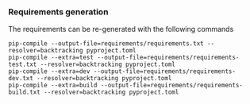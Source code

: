 ### Requirements generation

The requirements can be re-generated with the following commands
```
pip-compile --output-file=requirements/requirements.txt --resolver=backtracking pyproject.toml
pip-compile --extra=test --output-file=requirements/requirements-test.txt --resolver=backtracking pyproject.toml
pip-compile --extra=dev --output-file=requirements/requirements-dev.txt --resolver=backtracking pyproject.toml
pip-compile --extra=build --output-file=requirements/requirements-build.txt --resolver=backtracking pyproject.toml
```
